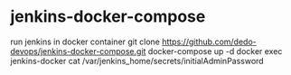 # jenkins-docker-compose
run jenkins in docker container
git clone https://github.com/dedo-devops/jenkins-docker-compose.git
docker-compose up -d 
docker exec jenkins-docker cat /var/jenkins_home/secrets/initialAdminPassword

